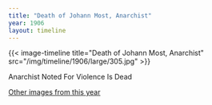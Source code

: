 ```yaml
---
title: "Death of Johann Most, Anarchist"
year: 1906
layout: timeline
---
```


{{< image-timeline title="Death of Johann Most, Anarchist" src="/img/timeline/1906/large/305.jpg" >}}


Anarchist Noted For Violence Is Dead 

[Other images from this year](/historical/timeline/1906)